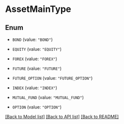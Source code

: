 # AssetMainType

## Enum


* `BOND` (value: `"BOND"`)

* `EQUITY` (value: `"EQUITY"`)

* `FOREX` (value: `"FOREX"`)

* `FUTURE` (value: `"FUTURE"`)

* `FUTURE_OPTION` (value: `"FUTURE_OPTION"`)

* `INDEX` (value: `"INDEX"`)

* `MUTUAL_FUND` (value: `"MUTUAL_FUND"`)

* `OPTION` (value: `"OPTION"`)


[[Back to Model list]](../README.md#documentation-for-models) [[Back to API list]](../README.md#documentation-for-api-endpoints) [[Back to README]](../README.md)


